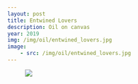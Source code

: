 ```yaml
---
layout: post
title: Entwined Lovers
description: Oil on canvas
year: 2019
img: /img/oil/entwined_lovers.jpg
image:
    - src: /img/oil/entwined_lovers.jpg
---
```

<figure>
  <img
    class="post-image" src="{{ page.image[0].src }}">
</figure>
